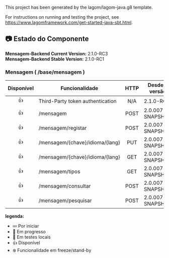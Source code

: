 This project has been generated by the lagom/lagom-java.g8 template. 

For instructions on running and testing the project, see https://www.lagomframework.com/get-started-java-sbt.html.

## :camera: Estado do Componente

**Mensagem-Backend Current Version:** 2.1.0-RC3\
**Mensagem-Backend Stable Version:**  2.1.0-RC1


### Mensagem ( /base/mensagem )
Disponível           | Funcionalidade                            | HTTP     | Desde a versão
:------:             | --------------                            | :----:   | ---------------
 :thumbsup:          | Third-Party token authentication          | N/A      | 2.1.0-RC1
 :thumbsup:          | /mensagem                                 | POST     | 2.0.007-SNAPSHOT
 :thumbsup:          | /mensagem/registar                        | POST     | 2.0.007-SNAPSHOT
 :thumbsup:          | /mensagem/{chave}/idioma/{lang}           | PUT      | 2.0.007-SNAPSHOT
 :thumbsup:          | /mensagem/{chave}/idioma/{lang}           | GET      | 2.0.007-SNAPSHOT
 :thumbsup:          | /mensagem/tipos                           | GET      | 2.0.007-SNAPSHOT
 :thumbsup:          | /mensagem/consultar                       | POST     | 2.0.007-SNAPSHOT
 :thumbsup:          | /mensagem/pesquisar                       | POST     | 2.0.007-SNAPSHOT
                        
                        
**legenda:**
+ :zzz: Por iniciar
+ :runner: Em progresso
+ :monkey: Em testes locais
+ :thumbsup: Disponível
+ :snowflake: Funcionalidade em freeze/stand-by
